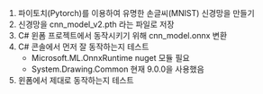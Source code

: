 1. 파이토치(Pytorch)를 이용하여 유명한 손글씨(MNIST) 신경망을 만들기
2. 신경망을 cnn_model_v2.pth 라는 파일로 저장
3. C# 윈폼 프로젝트에서 동작시키기 위해 cnn_model.onnx 변환
4. C# 콘솔에서 먼저 잘 동작하는지 테스트
   - Microsoft.ML.OnnxRuntime  nuget 모듈 필요
   - System.Drawing.Common 현재 9.0.0을 사용했음   
6. 윈폼에서 제대로 동작하는지 테스트

